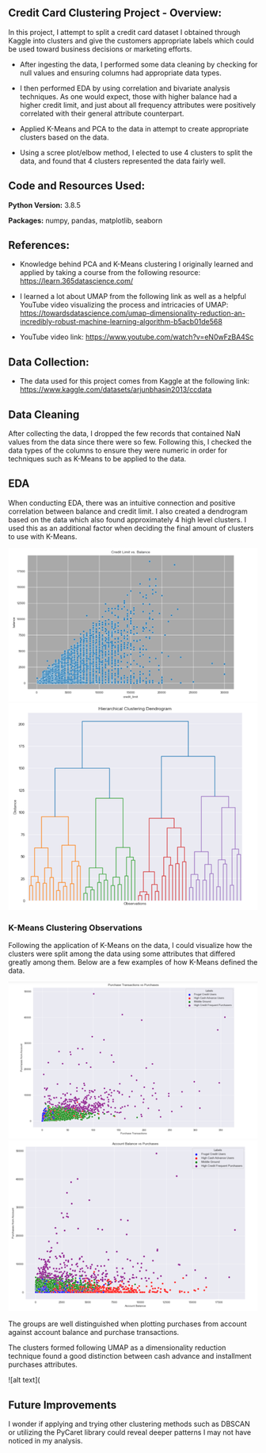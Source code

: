 ## Credit Card Clustering Project - Overview:
In this project, I attempt to split a credit card dataset I obtained through Kaggle into clusters and give the customers appropriate labels which could 
be used toward business decisions or marketing efforts.

* After ingesting the data, I performed some data cleaning by checking for null values and ensuring columns had appropriate data types.

* I then performed EDA by using correlation and bivariate analysis techniques. As one would expect, those with higher balance had a higher credit limit, and just about 
all frequency attributes were positively correlated with their general attribute counterpart.

* Applied K-Means and PCA to the data in attempt to create appropriate clusters based on the data. 

* Using a scree plot/elbow method, I elected to use 4 clusters to split the data, and found that 4 clusters represented the data fairly well.


## Code and Resources Used:

**Python Version:** 3.8.5

**Packages:** numpy, pandas, matplotlib, seaborn

## References:

* Knowledge behind PCA and K-Means clustering I originally learned and applied by taking a course from the following resource:
https://learn.365datascience.com/

* I learned a lot about UMAP from the following link as well as a helpful YouTube video visualizing the process and intricacies of UMAP:
https://towardsdatascience.com/umap-dimensionality-reduction-an-incredibly-robust-machine-learning-algorithm-b5acb01de568

* YouTube video link:
https://www.youtube.com/watch?v=eN0wFzBA4Sc

## Data Collection:

* The data used for this project comes from Kaggle at the following link:
https://www.kaggle.com/datasets/arjunbhasin2013/ccdata


## Data Cleaning

After collecting the data, I dropped the few records that contained NaN values from the data since there were so few. Following this, I checked the data types of the
columns to ensure they were numeric in order for techniques such as K-Means to be applied to the data.


## EDA
When conducting EDA, there was an intuitive connection and positive correlation between balance and credit limit. I also created a dendrogram based on the data which 
also found approximately 4 high level clusters. I used this as an additional factor when deciding the final amount of clusters to use with K-Means.

![alt text](https://github.com/elayer/CreditCardClusteringProject/blob/main/creditlim_bal.png "Balance vs. Credit Limit")
![alt_text](https://github.com/elayer/CreditCardClusteringProject/blob/main/dendrogram.png "Dendrogram")

### K-Means Clustering Observations
Following the application of K-Means on the data, I could visualize how the clusters were split among the data using some attributes that differed greatly among them.
Below are a few examples of how K-Means defined the data. 

![alt text](https://github.com/elayer/CreditCardClusteringProject/blob/main/kmeans_pic1.png "KMeans Plot 1")
![alt text](https://github.com/elayer/CreditCardClusteringProject/blob/main/kmeans_pic2.png "KMeans Plot 2")

The groups are well distinguished when plotting purchases from account against account balance and purchase transactions.

The clusters formed following UMAP as a dimensionality reduction technique found a good distinction between cash advance and installment purchases attributes.

![alt text](

## Future Improvements
I wonder if applying and trying other clustering methods such as DBSCAN or utilizing the PyCaret library could reveal deeper patterns I may not have noticed in my analysis.
